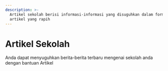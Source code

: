```yaml
---
description: >-
  Artikel sekolah berisi informasi-informasi yang disuguhkan dalam format
  artikel yang rapih
---
```


# Artikel Sekolah

Anda dapat menyuguhkan berita-berita terbaru mengenai sekolah anda dengan bantuan Artikel
